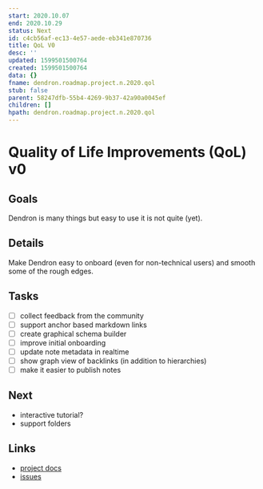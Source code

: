 ```yaml
---
start: 2020.10.07
end: 2020.10.29
status: Next
id: c4cb56af-ec13-4e57-aede-eb341e870736
title: QoL V0
desc: ''
updated: 1599501500764
created: 1599501500764
data: {}
fname: dendron.roadmap.project.n.2020.qol
stub: false
parent: 58247dfb-55b4-4269-9b37-42a90a0045ef
children: []
hpath: dendron.roadmap.project.n.2020.qol
---
```

# Quality of Life Improvements (QoL) v0

## Goals

Dendron is many things but easy to use it is not quite (yet). 

## Details

Make Dendron easy to onboard (even for non-technical users) and smooth some of the rough edges. 

## Tasks

- [ ] collect feedback from the community
- [ ] support anchor based markdown links
- [ ] create graphical schema builder
- [ ] improve initial onboarding
- [ ] update note metadata in realtime
- [ ] show graph view of backlinks (in addition to hierarchies)
- [ ] make it easier to publish notes

## Next

- interactive tutorial?
- support folders

## Links

- [project docs](https://dendron.so/notes/c4cb56af-ec13-4e57-aede-eb341e870736.html)
- [issues](https://github.com/dendronhq/dendron/labels/pro.qol-v0)

